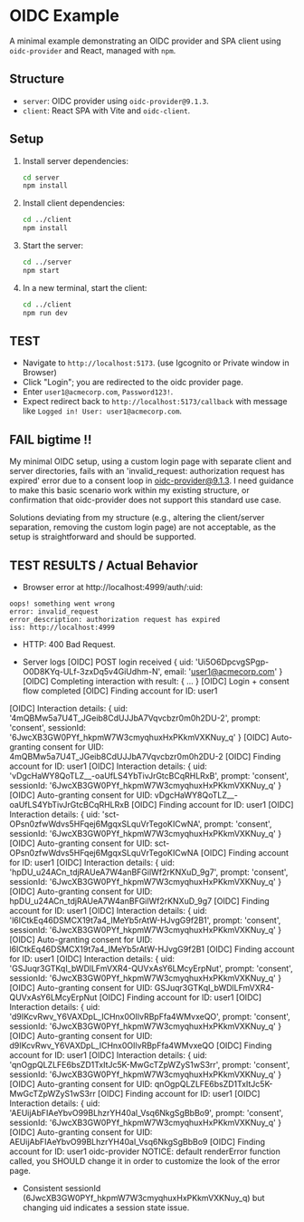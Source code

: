 # OIDC Example

A minimal example demonstrating an OIDC provider and SPA client using `oidc-provider` and React, managed with `npm`.

## Structure
- `server`: OIDC provider using `oidc-provider@9.1.3`.
- `client`: React SPA with Vite and `oidc-client`.
 
## Setup
1. Install server dependencies:
   ```bash
   cd server
   npm install
   ```
2. Install client dependencies:
   ```bash
   cd ../client
   npm install
   ```
3. Start the server:
   ```bash
   cd ../server
   npm start
   ```
4. In a new terminal, start the client:
   ```bash
   cd ../client
   npm run dev
   ```

## TEST
   - Navigate to `http://localhost:5173`. (use Igcognito or Private window in Browser)
   - Click "Login"; you are redirected to the oidc provider page.
   - Enter `user1@acmecorp.com`, `Password123!`.
   - Expect redirect back to `http://localhost:5173/callback` with message like `Logged in! User: user1@acmecorp.com`.

## FAIL bigtime !!
My minimal OIDC setup, using a custom login page with separate client and server directories, fails with an 'invalid_request: authorization request has expired' error due to a consent loop in oidc-provider@9.1.3. I need guidance to make this basic scenario work within my existing structure, or confirmation that oidc-provider does not support this standard use case. 

Solutions deviating from my structure (e.g., altering the client/server separation, removing the custom login page) are not acceptable, as the setup is straightforward and should be supported.

## TEST RESULTS / Actual Behavior
- Browser error at http://localhost:4999/auth/:uid:
```text
oops! something went wrong
error: invalid_request
error_description: authorization request has expired
iss: http://localhost:4999
```

- HTTP: 400 Bad Request.

- Server logs
[OIDC] POST login received { uid: 'Ui5O6DpcvgSPgp-O0D8KYq-ULf-3zxDq5v4GiUdhm-N', email: 'user1@acmecorp.com' }
[OIDC] Completing interaction with result: { ... }
[OIDC] Login + consent flow completed
[OIDC] Finding account for ID: user1

[OIDC] Interaction details: {
  uid: '4mQBMw5a7U4T_JGeib8CdUJJbA7Vqvcbzr0m0h2DU-2',
  prompt: 'consent',
  sessionId: '6JwcXB3GW0PYf_hkpmW7W3cmyqhuxHxPKkmVXKNuy_q'
}
[OIDC] Auto-granting consent for UID: 4mQBMw5a7U4T_JGeib8CdUJJbA7Vqvcbzr0m0h2DU-2
[OIDC] Finding account for ID: user1
[OIDC] Interaction details: {
  uid: 'vDgcHaWY8QoTLZ__-oaUfLS4YbTivJrGtcBCqRHLRxB',
  prompt: 'consent',
  sessionId: '6JwcXB3GW0PYf_hkpmW7W3cmyqhuxHxPKkmVXKNuy_q'
}
[OIDC] Auto-granting consent for UID: vDgcHaWY8QoTLZ__-oaUfLS4YbTivJrGtcBCqRHLRxB
[OIDC] Finding account for ID: user1
[OIDC] Interaction details: {
  uid: 'sct-OPsn0zfwWdvs5HFqej6MgqxSLquVrTegoKICwNA',
  prompt: 'consent',
  sessionId: '6JwcXB3GW0PYf_hkpmW7W3cmyqhuxHxPKkmVXKNuy_q'
}
[OIDC] Auto-granting consent for UID: sct-OPsn0zfwWdvs5HFqej6MgqxSLquVrTegoKICwNA
[OIDC] Finding account for ID: user1
[OIDC] Interaction details: {
  uid: 'hpDU_u24ACn_tdjRAUeA7W4anBFGilWf2rKNXuD_9g7',
  prompt: 'consent',
  sessionId: '6JwcXB3GW0PYf_hkpmW7W3cmyqhuxHxPKkmVXKNuy_q'
}
[OIDC] Auto-granting consent for UID: hpDU_u24ACn_tdjRAUeA7W4anBFGilWf2rKNXuD_9g7
[OIDC] Finding account for ID: user1
[OIDC] Interaction details: {
  uid: 'l6ICtkEq46DSMCX19t7a4_IMeYb5rAtW-HJvgG9f2B1',
  prompt: 'consent',
  sessionId: '6JwcXB3GW0PYf_hkpmW7W3cmyqhuxHxPKkmVXKNuy_q'
}
[OIDC] Auto-granting consent for UID: l6ICtkEq46DSMCX19t7a4_IMeYb5rAtW-HJvgG9f2B1
[OIDC] Finding account for ID: user1
[OIDC] Interaction details: {
  uid: 'GSJuqr3GTKqI_bWDlLFmVXR4-QUVxAsY6LMcyErpNut',
  prompt: 'consent',
  sessionId: '6JwcXB3GW0PYf_hkpmW7W3cmyqhuxHxPKkmVXKNuy_q'
}
[OIDC] Auto-granting consent for UID: GSJuqr3GTKqI_bWDlLFmVXR4-QUVxAsY6LMcyErpNut
[OIDC] Finding account for ID: user1
[OIDC] Interaction details: {
  uid: 'd9IKcvRwv_Y6VAXDpL_ICHnx0OIlvRBpFfa4WMvxeQO',
  prompt: 'consent',
  sessionId: '6JwcXB3GW0PYf_hkpmW7W3cmyqhuxHxPKkmVXKNuy_q'
}
[OIDC] Auto-granting consent for UID: d9IKcvRwv_Y6VAXDpL_ICHnx0OIlvRBpFfa4WMvxeQO
[OIDC] Finding account for ID: user1
[OIDC] Interaction details: {
  uid: 'qnOgpQLZLFE6bsZD1TxItJc5K-MwGcTZpWZyS1wS3rr',
  prompt: 'consent',
  sessionId: '6JwcXB3GW0PYf_hkpmW7W3cmyqhuxHxPKkmVXKNuy_q'
}
[OIDC] Auto-granting consent for UID: qnOgpQLZLFE6bsZD1TxItJc5K-MwGcTZpWZyS1wS3rr
[OIDC] Finding account for ID: user1
[OIDC] Interaction details: {
  uid: 'AEUijAbFIAeYbvO99BLhzrYH40al_Vsq6NkgSgBbBo9',
  prompt: 'consent',
  sessionId: '6JwcXB3GW0PYf_hkpmW7W3cmyqhuxHxPKkmVXKNuy_q'
}
[OIDC] Auto-granting consent for UID: AEUijAbFIAeYbvO99BLhzrYH40al_Vsq6NkgSgBbBo9
[OIDC] Finding account for ID: user1
oidc-provider NOTICE: default renderError function called, you SHOULD change it in order to customize the look of the error page.


- Consistent sessionId (6JwcXB3GW0PYf_hkpmW7W3cmyqhuxHxPKkmVXKNuy_q) but changing uid indicates a session state issue.

